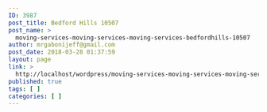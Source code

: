 ```yaml
---
ID: 3987
post_title: Bedford Hills 10507
post_name: >
  moving-services-moving-services-moving-services-bedfordhills-10507
author: mrgabonijeff@gmail.com
post_date: 2018-03-28 01:37:59
layout: page
link: >
  http://localhost/wordpress/moving-services-moving-services-moving-services-bedfordhills-10507/
published: true
tags: [ ]
categories: [ ]
---
```

